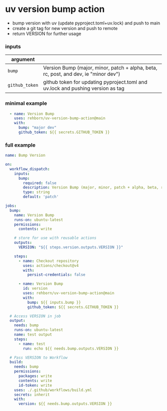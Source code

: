 # uv version bump action

- bump version with uv (update pyproject.toml+uv.lock) and push to main
- create a git tag for new version and push to remote
- return VERSION for further usage

### inputs
|argument||
|---|---|
|`bump`|Version Bump (major, minor, patch + alpha, beta, rc, post, and dev, ie "minor dev")|
|`github_token`|github token for updating pyproject.toml and uv.lock and pushing version as tag|

### minimal example
```yaml
  - name: Version Bump
    uses: rehborn/uv-version-bump-action@main
    with:
      bump: "major dev"
      github_token: ${{ secrets.GITHUB_TOKEN }}
```


### full example
```yaml
name: Bump Version

on:
  workflow_dispatch:
    inputs:
      bump:
        required: false
        description: Version Bump (major, minor, patch + alpha, beta, rc, post, and dev)
        type: string
        default: 'patch'

jobs:
  bump:
    name: Version Bump
    runs-on: ubuntu-latest
    permissions:
      contents: write

    # store for use with reusable actions
    outputs:
      VERSION: "${{ steps.version.outputs.VERSION }}"

    steps:
      - name: Checkout repository
        uses: actions/checkout@v4
        with:
          persist-credentials: false

      - name: Version Bump
        id: version
        uses: rehborn/uv-version-bump-action@main
        with:
          bump: ${{ inputs.bump }}
          github_token: ${{ secrets.GITHUB_TOKEN }}

  # Access VERSION in job
  output:
    needs: bump
    runs-on: ubuntu-latest
    name: test output
    steps:
      - name: test
        run: echo ${{ needs.bump.outputs.VERSION }}

  # Pass VERSION to Workflow
  build:
    needs: bump
    permissions:
      packages: write
      contents: write
      id-token: write
    uses: ./.github/workflows/build.yml
    secrets: inherit
    with:
      version: ${{ needs.bump.outputs.VERSION }}
```